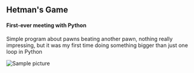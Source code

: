 ## Hetman's Game
#### First-ever meeting with Python

Simple program about pawns beating another pawn, nothing really impressing, but it was my first time doing something bigger than just one loop in Python

![Sample picture](https://i.imgur.com/n7Bz5de.png)
